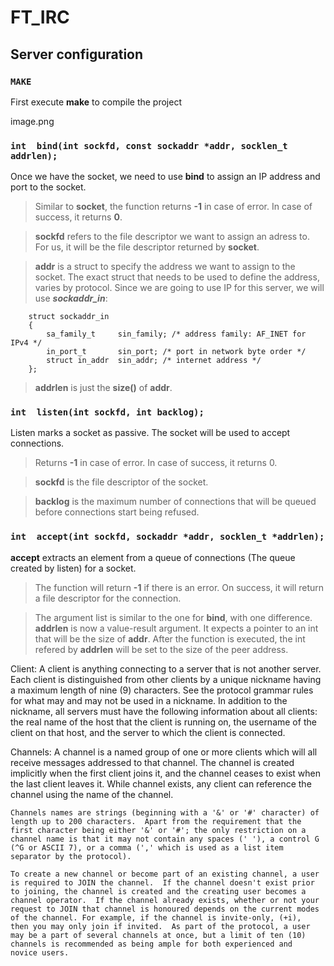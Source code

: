# FT_IRC

## Server configuration

### ```MAKE```

First execute **make** to compile the project

image.png

### ```int	bind(int sockfd, const sockaddr *addr, socklen_t addrlen);```

Once we have the socket, we need to use **bind** to assign an IP address
and port to the socket.

> Similar to **socket**, the function returns **-1** in case of error.
In case of success, it returns **0**.

> **sockfd** refers to the file descriptor we want to assign an adress to.
For us, it will be the file descriptor returned by **socket**.

> **addr** is a struct to specify the address we want to assign to the socket.
The exact struct that needs to be used to define the address, varies by protocol.
Since we are going to use IP for this server, we will use ***sockaddr_in***:

```
	struct sockaddr_in
	{
		sa_family_t		sin_family; /* address family: AF_INET for IPv4 */
		in_port_t		sin_port; /* port in network byte order */
		struct in_addr	sin_addr; /* internet address */
	};
```

> **addrlen** is just the **size()** of **addr**.

### ```int	listen(int sockfd, int backlog);```

Listen marks a socket as passive. The socket will be used to accept connections.

> Returns **-1** in case of error. In case of success, it returns 0.

> **sockfd** is the file descriptor of the socket.

> **backlog** is the maximum number of connections that will be queued before
connections start being refused.

### ```int	accept(int sockfd, sockaddr *addr, socklen_t *addrlen);```

**accept** extracts an element from a queue of connections (The queue created by listen)
for a socket.

> The function will return **-1** if there is an error. On success, it will return
a file descriptor for the connection.

> The argument list is similar to the one for **bind**, with one difference.
**addrlen** is now a value-result argument. It expects a pointer to an int
that will be the size of **addr**. After the function is executed, the int
refered by **addrlen** will be set to the size of the peer address.


Client:
	A client is anything connecting to a server that is not another
	server.  Each client is distinguished from other clients by a unique
	nickname having a maximum length of nine (9) characters.  See the
	protocol grammar rules for what may and may not be used in a
	nickname.  In addition to the nickname, all servers must have the
	following information about all clients: the real name of the host
	that the client is running on, the username of the client on that
	host, and the server to which the client is connected.

Channels:
	A channel is a named group of one or more clients which will all
	receive messages addressed to that channel.  The channel is created
	implicitly when the first client joins it, and the channel ceases to
	exist when the last client leaves it.  While channel exists, any
	client can reference the channel using the name of the channel.
	
	Channels names are strings (beginning with a '&' or '#' character) of
	length up to 200 characters.  Apart from the requirement that the
	first character being either '&' or '#'; the only restriction on a
	channel name is that it may not contain any spaces (' '), a control G
	(^G or ASCII 7), or a comma (',' which is used as a list item
	separator by the protocol).

	To create a new channel or become part of an existing channel, a user
	is required to JOIN the channel.  If the channel doesn't exist prior
	to joining, the channel is created and the creating user becomes a
	channel operator.  If the channel already exists, whether or not your
	request to JOIN that channel is honoured depends on the current modes
	of the channel. For example, if the channel is invite-only, (+i),
	then you may only join if invited.  As part of the protocol, a user
	may be a part of several channels at once, but a limit of ten (10)
	channels is recommended as being ample for both experienced and
	novice users.

	